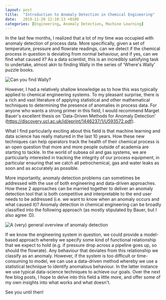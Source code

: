 ```yaml
---
layout: post
title:  "Introduction to Anomaly Detection in Chemical Engineering"
date:   2019-11-20 12:10:13 +0100
categories: [Engineering, Anomaly Detection, Machine Learning]
---
```


In the last few months, I realized that a lot of my time was occupied with anomaly detection of process data. More specifically, given a set of temperature, pressure and flowrate readings, can we detect if the chemical process in question is deviating from normal behaviour, and if yes, can we find what caused it? As a data scientist, this is an incredibly satisfying task to undertake, almost akin to finding Wally in the series of 'Where's Wally' puzzle books.

![Can you find Wally?](https://images-na.ssl-images-amazon.com/images/I/A1Be3EmjWcL.jpg)

However, I had a relatively shallow knowledge as to how this was typically applied to chemical engineering systems. To my pleasant surprise, there is a rich and vast literature of applying statistical and other mathematical techniques to determining the presence of anomalies in process data. For anyone who wants a strong primer in this field, I would recommend Marget Bauer's excellent thesis on 'Data-Driven Methods for Anomaly Detection' (https://discovery.ucl.ac.uk/id/eprint/1446237/1/U593572.pdf). 

What I find particularly exciting about this field is that machine learning and data science has really matured in the last 10 years. How these new techniques can help operators track the health of their chemical process is an open question that more and more people outside of academia are starting to tackle. In the world of subsea oil and gas systems, we are particularly interested in tracking the integrity of our process equipment, in particular ensuring that we catch all petrochemical, gas and water leaks as soon and as accurately as possible.

More importantly, anomaly detection problems can sometimes be addressed with the use of both engineering and data-driven approaches. How these 2 approaches can be married together to deliver an anomaly detection tool that is both competitive and interpretable to the end user needs to be addressed (i.e. we want to know when an anomaly occurs and what caused it)? Anomaly detection in chemical engineering can be broadly classified into the following approach (as mostly stipulated by Bauer, but I also agree :D). 

![A (very) general overview of anomaly detection](https://keepfloyding.github.io/images/anomaly_detection_image.png)

If we know the engineering system in question, we could provide a model-based approach whereby we specify some kind of functional relationship that we expect to hold (e.g. if pressure drop across a pipeline goes up, so should the flowrate). Any behaviour that deviates from this relationship we classify as an anomaly. However, if the system is too difficult or time-consuming to model, we can use a data-driven method whereby we use a statistical technique to identify anomalous behaviour. In the latter instance we use typical data-science techniques to achieve our goals. Over the next few blog posts, I hope to delve into this field a little more, and offer some of my own insights into what works and what doesn't. 

See you until then!

